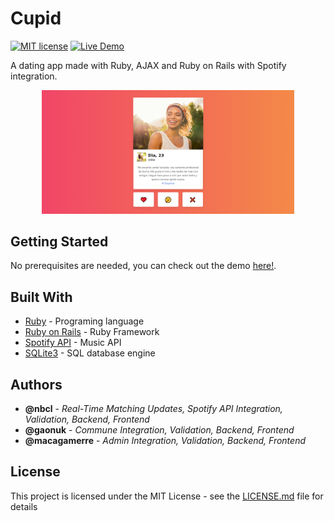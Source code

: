 # Cupid

[![MIT license](https://img.shields.io/badge/License-MIT-blue.svg)](https://mit-license.org/)
[![Live Demo](https://img.shields.io/badge/demo-online-green.svg)](https://rocky-badlands-03545.herokuapp.com/)

A dating app made with Ruby, AJAX and Ruby on Rails with Spotify integration.

<p align="center">
  <img width="80%" src="https://github.com/nbcl/cupid/blob/master/cupid.png?raw=true">
</p>


## Getting Started

No prerequisites are needed, you can check out the demo [here!](https://rocky-badlands-03545.herokuapp.com/).

## Built With

* [Ruby](https://www.ruby-lang.org/es/) - Programing language
* [Ruby on Rails](https://rubyonrails.org/) - Ruby Framework
* [Spotify API](https://developer.spotify.com/documentation/web-api/) - Music API
* [SQLite3](https://www.sqlite.org/index.html) - SQL database engine


## Authors

* **@nbcl** - *Real-Time Matching Updates, Spotify API Integration, Validation, Backend, Frontend* 
* **@gaonuk** - *Commune Integration, Validation, Backend, Frontend* 
* **@macagamerre** - *Admin Integration, Validation, Backend, Frontend* 


## License

This project is licensed under the MIT License - see the [LICENSE.md](LICENSE.md) file for details




